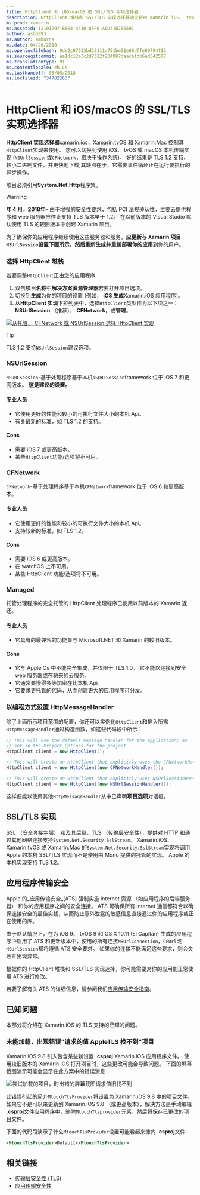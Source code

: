 ```yaml
---
title: HttpClient 和 iOS/macOS 的 SSL/TLS 实现选择器
description: HttpClient 堆栈和 SSL/TLS 实现选择器确定将由 Xamarin iOS、 tvOS 或 macOS 应用程序的 HttpClient 和 SSL/TLS 实现。
ms.prod: xamarin
ms.assetid: 12101297-BB04-4410-85F0-A0D41B7E6591
author: asb3993
ms.author: amburns
ms.date: 04/20/2018
ms.openlocfilehash: 9de2c97933bd33111a751be51e06dffe09794f15
ms.sourcegitcommit: ea1dc12a3c2d7322f234997daacbfdb6ad542507
ms.translationtype: MT
ms.contentlocale: zh-CN
ms.lasthandoff: 06/05/2018
ms.locfileid: "34782263"
---
```

# <a name="httpclient-and-ssltls-implementation-selector-for-iosmacos"></a>HttpClient 和 iOS/macOS 的 SSL/TLS 实现选择器

**HttpClient 实现选择器**xamarin.ios，Xamarin.tvOS 和 Xamarin.Mac 控制其`HttpClient`实现来使用。 您可以切换到使用 iOS、 tvOS 或 macOS 本机传输实现 (`NSUrlSession`或`CFNetwork`，取决于操作系统)。 好的结果是 TLS 1.2 支持、 较小二进制文件，并更快地下载;其缺点在于，它需要事件循环正在运行要执行的异步操作。

项目必须引用**System.Net.Http**程序集。

> [!WARNING]
> **年 4 月，2018年**– 由于增强的安全性要求，包括 PCI 法规遵从性，主要云提供程序和 web 服务器应停止支持 TLS 版本早于 1.2。  在以前版本的 Visual Studio 默认使用 TLS 的较旧版本中创建 Xamarin 项目。
>
> 为了确保你的应用程序继续使用这些服务器和服务，**应更新与 Xamarin 项目`NSUrlSession`设置下面所示，然后重新生成并重新部署你的应用**到你的用户。

<a name="Selecting-a-HttpClient-Stack" />

### <a name="selecting-a-httpclient-stack"></a>选择 HttpClient 堆栈

若要调整`HttpClient`正由您的应用程序：

1. 双击**项目名称**中**解决方案资源管理器**若要打开项目选项。
2. 切换到**生成**为你的项目的设置 (例如， **iOS 生成**Xamarin.iOS 应用程序)。
3. 从**HttpClient 实现**下拉列表中，选择`HttpClient`类型作为以下项之一： **NSUrlSession** （推荐）， **CFNetwork**，或**管理**。

[![从托管、 CFNetwork 或 NSUrlSession 选择 HttpClient 实现](http-stack-images/http-xs-sml.png)](http-stack-images/http-xs.png#lightbox)

> [!TIP]
> TLS 1.2 支持`NSUrlSession`建议选项。

<a name="NSUrlSession" />

### <a name="nsurlsession"></a>NSUrlSession

`NSURLSession`-基于处理程序基于本机`NSURLSession`framework 位于 iOS 7 和更高版本。 
**这是建议的设置。**

#### <a name="pros"></a>专业人员

- 它使用更好的性能和较小的可执行文件大小的本机 Api。
- 有关最新的标准，如 TLS 1.2 的支持。

#### <a name="cons"></a>Cons

- 需要 iOS 7 或更高版本。
- 某些`HttpClient`功能/选项将不可用。

<a name="CFNetwork" />

### <a name="cfnetwork"></a>CFNetwork

`CFNetwork`-基于处理程序基于本机`CFNetwork`framework 位于 iOS 6 和更高版本。

#### <a name="pros"></a>专业人员

- 它使用更好的性能和较小的可执行文件大小的本机 Api。
- 支持较新的标准，如 TLS 1.2。

#### <a name="cons"></a>Cons

- 需要 iOS 6 或更高版本。
- 在 watchOS 上不可用。
- 某些 HttpClient 功能/选项将不可用。

<a name="Managed" />

### <a name="managed"></a>Managed

托管处理程序的完全托管的 HttpClient 处理程序已使用以前版本的 Xamarin 返还。

#### <a name="pros"></a>专业人员

- 它具有的最兼容的功能集与 Microsoft.NET 和 Xamarin 的较旧版本。

#### <a name="cons"></a>Cons

- 它与 Apple Os 中不能完全集成，并仅限于 TLS 1.0。 它不能以连接到安全 web 服务器或在将来的云服务。
- 它通常要慢得多等加密在比本机 Api。
- 它要求更托管的代码，从而创建更大的应用程序可分发。

### <a name="programmatically-setting-the-httpmessagehandler"></a>以编程方式设置 HttpMessageHandler

除了上面所示项目范围的配置，你还可以实例化`HttpClient`和插入所需`HttpMessageHandler`通过构造函数，如这些代码段中所示：

```csharp
// This will use the default message handler for the application; as
// set in the Project Options for the project.
HttpClient client = new HttpClient();

// This will create an HttpClient that explicitly uses the CFNetworkHandler
HttpClient client = new HttpClient(new CFNetworkHandler());

// This will create an HttpClient that explicitly uses NSUrlSessionHandler
HttpClient client = new HttpClient(new NSUrlSessionHandler());
```

这样便能以使用其他`HttpMessageHandler`从中已声明**项目选项**对话框。

<a name="New-SSL-TLS-implementation-build-option" />
<a name="Selecting-a-SSL-TLS-implementation" />
<a name="Apple-TLS" />

## <a name="ssltls-implementation"></a>SSL/TLS 实现

SSL （安全套接字层） 和及其后继，TLS （传输层安全性），提供对 HTTP 和通过其他网络连接支持`System.Net.Security.SslStream`。 Xamarin.iOS、 Xamarin.tvOS 或 Xamarin.Mac 的`System.Net.Security.SslStream`实现将调用 Apple 的本机 SSL/TLS 实现而不是使用由 Mono 提供的托管的实现。 Apple 的本机实现支持 TLS 1.2。

<a name="App-Transport-Security" />

## <a name="app-transport-security"></a>应用程序传输安全

Apple 的_应用传输安全_(ATS) 强制实施 internet 资源 （如应用程序的后端服务器） 和你的应用程序之间的安全连接。 ATS 可确保所有 internet 通信都符合以确保连接安全的最佳实践，从而防止意外泄露的敏感信息直接通过你的应用程序或正在使用的库。

由于默认情况下，在为 iOS 9、 tvOS 9 和 OS X 10.11 (El Capitan) 生成的应用程序中启用了 ATS 和更新版本中，使用的所有连接`NSUrlConnection`，`CFUrl`或`NSUrlSession`都将遵循 ATS 安全要求。 如果你的连接不能满足这些要求，则会失败并出现异常。

根据你的 HttpClient 堆栈和 SSL/TLS 实现选择，你可能需要对你的应用能正常使用 ATS 进行修改。

若要了解有关 ATS 的详细信息，请参阅我们[应用传输安全指南](~/ios/app-fundamentals/ats.md)。

## <a name="known-issues"></a>已知问题

本部分将介绍在 Xamarin.iOS 的 TLS 支持的已知的问题。

### <a name="project-failed-to-load-with-error-requested-value-appletls-wasnt-found"></a>未能加载，出现错误"请求的值 AppleTLS 找不到"项目

Xamarin.iOS 9.8 引入包含某些新设置 **.csproj** Xamarin.iOS 应用程序文件。 使用较旧版本的 Xamarin.iOS 打开项目时，这些更改可能会导致问题。 下面的屏幕截图演示可能会显示在此方案中的错误消息：

![尝试加载的项目，时出错的屏幕截图请求值旧找不到](http-stack-images/tlserror-xs.png)

此错误引起的简介`MtouchTlsProvider`将设置为 Xamarin.iOS 9.8 中的项目文件。 如果它不是可以来更新到 Xamarin.iOS 9.8 （或更高版本），解决方法是手动编辑 **.csproj**文件应用程序中，删除`MtouchTlsprovider`元素，然后将保存已更改的项目文件。

下面的代码段演示了什么`MtouchTlsProvider`设置可能看起来像内 **.csproj**文件：

```xml
<MtouchTlsProvider>Default</MtouchTlsProvider>
```

## <a name="related-links"></a>相关链接

- [传输层安全性 (TLS)](~/cross-platform/app-fundamentals/transport-layer-security.md)
- [应用传输安全性](~/ios/app-fundamentals/ats.md)
